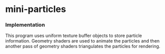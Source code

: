 # mini-particles
### Implementation
This program uses uniform texture buffer objects to store particle information.
Geometry shaders are used to animate the particles and then another pass of geometry shaders triangulates the particles for rendering.
